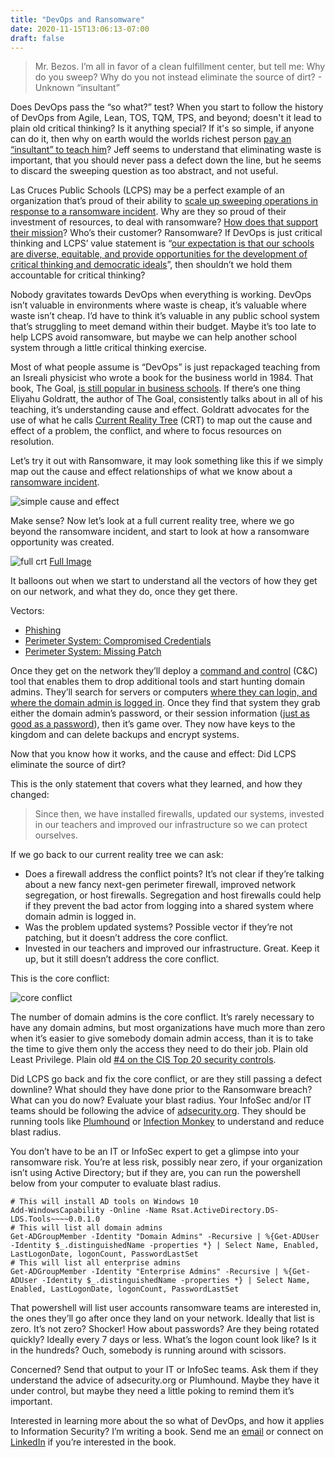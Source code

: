 ```yaml
---
title: "DevOps and Ransomware"
date: 2020-11-15T13:06:13-07:00
draft: false
---
```


> Mr. Bezos. I’m all in favor of a clean fulfillment center, but tell me: Why do you sweep? Why do you not instead eliminate the source of dirt? - Unknown “insultant”

Does DevOps pass the “so what?” test? When you start to follow the history of DevOps from Agile, Lean, TOS, TQM, TPS, and beyond; doesn't it lead to plain old critical thinking? Is it anything special? If it's so simple, if anyone can do it, then why on earth would the worlds richest person [pay an “insultant” to teach him](https://youtu.be/O4MtQGRIIuA?t=1250)? Jeff seems to understand that eliminating waste is important, that you should never pass a defect down the line, but he seems to discard the sweeping question as too abstract, and not useful. 

Las Cruces Public Schools (LCPS) may be a perfect example of an organization that’s proud of their ability to [scale up sweeping operations in response to a ransomware incident](https://www.lcsun-news.com/story/news/education/lcps/2020/11/14/las-cruces-public-schools-what-ransomware-attack-taught-us/6296955002/). Why are they so proud of their investment of resources, to deal with ransomware? [How does that support their mission](http://www.lcps.net/district-overview/)? Who’s their customer? Ransomware? If DevOps is just critical thinking and LCPS’ value statement is “[our expectation is that our schools are diverse, equitable, and provide opportunities for the development of critical thinking and democratic ideals](http://www.lcps.net/district-overview/)”, then shouldn’t we hold them accountable for critical thinking?

Nobody gravitates towards DevOps when everything is working. DevOps isn’t valuable in environments where waste is cheap, it’s valuable where waste isn’t cheap. I’d have to think it’s valuable in any public school system that’s struggling to meet demand within their budget. Maybe it’s too late to help LCPS avoid ransomware, but maybe we can help another school system through a little critical thinking exercise.

Most of what people assume is “DevOps” is just repackaged teaching from an Isreali physicist who wrote a book for the business world in 1984. That book, The Goal, [is still popular in business schools](https://slate.com/business/2012/06/the-goal-eli-goldratts-gripping-thriller-about-operations-theory.html). If there’s one thing Eliyahu Goldratt, the author of The Goal, consistently talks about in all of his teaching, it’s understanding cause and effect. Goldratt advocates for the use of what he calls [Current Reality Tree](https://en.wikipedia.org/wiki/Current_reality_tree_(theory_of_constraints)) (CRT) to map out the cause and effect of a problem, the conflict, and where to focus resources on resolution.

Let’s try it out with Ransomware, it may look something like this if we simply map out the cause and effect relationships of what we know about a [ransomware incident](https://thedfirreport.com/2020/11/05/ryuk-speed-run-2-hours-to-ransom/).

![simple cause and effect](/20201115-crt-1.png)


Make sense? Now let’s look at a full current reality tree, where we go beyond the ransomware incident, and start to look at how a ransomware opportunity was created.

![full crt](/20201115-crt-2.png)
[Full Image](/20201115-crt-2.png)

It balloons out when we start to understand all the vectors of how they get on our network, and what they do, once they get there.

Vectors:
* [Phishing](https://thedfirreport.com/2020/11/05/ryuk-speed-run-2-hours-to-ransom/)
* [Perimeter System: Compromised Credentials](https://blog.malwarebytes.com/security-world/business-security-world/2018/08/protect-rdp-access-ransomware-attacks/)
* [Perimeter System: Missing Patch](https://www.bleepingcomputer.com/news/security/black-kingdom-ransomware-hacks-networks-with-pulse-vpn-flaws/)

Once they get on the network they’ll deploy a [command and control](https://www.theregister.com/2020/09/24/cobalt_strike_cisco_talos/) (C&C) tool that enables them to drop additional tools and start hunting domain admins. They’ll search for servers or computers [where they can login, and where the domain admin is logged in](https://github.com/BloodHoundAD/BloodHound). Once they find that system they grab either the domain admin’s password, or their session information ([just as good as a password](https://en.wikipedia.org/wiki/Pass_the_hash)), then it’s game over. They now have keys to the kingdom and can delete backups and encrypt systems.

Now that you know how it works, and the cause and effect: Did LCPS eliminate the source of dirt? 

This is the only statement that covers what they learned, and how they changed:

>Since then, we have installed firewalls, updated our systems, invested in our teachers and improved our infrastructure so we can protect ourselves.


If we go back to our current reality tree we can ask: 

* Does a firewall address the conflict points? It’s not clear if they’re talking about a new fancy next-gen perimeter firewall, improved network segregation, or host firewalls. Segregation and host firewalls could help if they prevent the bad actor from logging into a shared system where domain admin is logged in.
* Was the problem updated systems? Possible vector if they’re not patching, but it doesn’t address the core conflict.
* Invested in our teachers and improved our infrastructure. Great. Keep it up, but it still doesn’t address the core conflict. 


This is the core conflict:

![core conflict](/20201115-crt-3.png)

The number of domain admins is the core conflict. It’s rarely necessary to have any domain admins, but most organizations have much more than zero when it’s easier to give somebody domain admin access, than it is to take the time to give them only the access they need to do their job. Plain old Least Privilege. Plain old [#4 on the CIS Top 20 security controls](https://www.cisecurity.org/controls/controlled-use-of-administrative-privileges/).

Did LCPS go back and fix the core conflict, or are they still passing a defect downline? What should they have done prior to the Ransomware breach? What can you do now? Evaluate your blast radius. Your InfoSec and/or IT teams should be following the advice of [adsecurity.org](https://adsecurity.org/). They should be running tools like [Plumhound](https://github.com/PlumHound/PlumHound) or [Infection Monkey](https://www.guardicore.com/infectionmonkey/) to understand and reduce blast radius.

You don’t have to be an IT or InfoSec expert to get a glimpse into your ransomware risk. You’re at less risk, possibly near zero, if your organization isn’t using Active Directory; but if they are, you can run the powershell below from your computer to evaluate blast radius.


    # This will install AD tools on Windows 10
    Add-WindowsCapability -Online -Name Rsat.ActiveDirectory.DS-LDS.Tools~~~~0.0.1.0
    # This will list all domain admins
    Get-ADGroupMember -Identity "Domain Admins" -Recursive | %{Get-ADUser -Identity $_.distinguishedName -properties *} | Select Name, Enabled, LastLogonDate, logonCount, PasswordLastSet
    # This will list all enterprise admins
    Get-ADGroupMember -Identity "Enterprise Admins" -Recursive | %{Get-ADUser -Identity $_.distinguishedName -properties *} | Select Name, Enabled, LastLogonDate, logonCount, PasswordLastSet

That powershell will list user accounts ransomware teams are interested in, the ones they’ll go after once they land on your network. Ideally that list is zero. It’s not zero? Shocker! How about passwords? Are they being rotated quickly? Ideally every 7 days or less. What’s the logon count look like? Is it in the hundreds? Ouch, somebody is running around with scissors.

Concerned? Send that output to your IT or InfoSec teams. Ask them if they understand the advice of adsecurity.org or Plumhound. Maybe they have it under control, but maybe they need a little poking to remind them it’s important.

Interested in learning more about the so what of DevOps, and how it applies to Information Security? I’m writing a book. Send me an [email](mailto:devops.book@ericalexander.org?subject=book&body=Let%20me%20know%20when%20it's%20out) or connect on [LinkedIn](https://www.linkedin.com/in/ericalexanderorg) if you’re interested in the book. 
